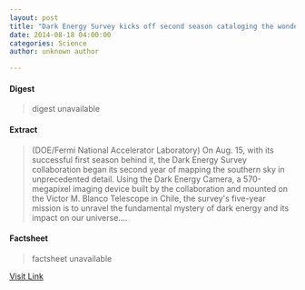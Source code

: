 ```yaml
---
layout: post
title: "Dark Energy Survey kicks off second season cataloging the wonders of deep space"
date: 2014-08-18 04:00:00
categories: Science
author: unknown author

---
```



#### Digest
>digest unavailable

#### Extract
>(DOE/Fermi National Accelerator Laboratory) On Aug. 15, with its successful first season behind it, the Dark Energy Survey collaboration began its second year of mapping the southern sky in unprecedented detail. Using the Dark Energy Camera, a 570-megapixel imaging device built by the collaboration and mounted on the Victor M. Blanco Telescope in Chile, the survey's five-year mission is to unravel the fundamental mystery of dark energy and its impact on our universe....

#### Factsheet
>factsheet unavailable

[Visit Link](http://www.eurekalert.org/pub_releases/2014-08/dnal-des081814.php)


